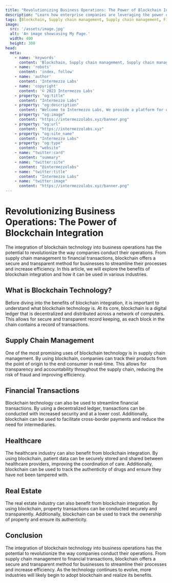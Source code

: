 ```yaml
---
title: "Revolutionizing Business Operations: The Power of Blockchain Integration"
description: "Learn how enterprise companies are leveraging the power of blockchain technology to streamline operations and drive efficiency. Discover the benefits and potential challenges of integrating blockchain into your business. Click now to find out more."
tags: [Blockchain, Supply chain management, Supply chain management, Financial transactions, Healthcare industry, Real estate industry, Decentralized ledger, Cross-border payments, Patient data management, Property transactions, Secure and transparent record keeping]
image:
  src: '/assets/image.jpg'
  alt: 'An image showcasing My Page.'
  width: 400
  height: 300
head:
  meta:
    - name: 'keywords'
      content: 'Blockchain, Supply chain management, Supply chain management, Financial transactions, Healthcare industry, Real estate industry, Decentralized ledger, Cross-border payments, Patient data management, Property transactions, Secure and transparent record keeping'
    - name: 'robots'
      content: 'index, follow'
    - name: 'author'
      content: 'Intermezzo Labs'
    - name: 'copyright'
      content: '© 2023 Intermezzo Labs'
    - property: "og:title"
      content: "Intermezzo Labs"
    - property: "og:description"
      content: "Welcome to Intermezzo Labs, We provide a platform for users to create, manage and trade digital assets. These platforms can be used for a variety of purposes, such as gaming, collectibles, and e-commerce. Intermezzo Labs is for anyone who wants to leverage blockchain technology."
    - property: "og:image"
      content: "https://intermezzolabs.xyz/banner.png"
    - property: "og:url"
      content: "https://intermezzolabs.xyz"
    - property: "og:site_name"
      content: "Intermezzo Labs"
    - property: "og:type"
      content: "website"
    - name: "twitter:card"
      content: "summary"
    - name: "twitter:site"
      content: "@intermezzolabs"
    - name: "twitter:title"
      content: "Intermezzo Labs"
    - name: "twitter:image"
      content: "https://intermezzolabs.xyz/banner.png"
---
```


# Revolutionizing Business Operations: The Power of Blockchain Integration

The integration of blockchain technology into business operations has the potential to revolutionize the way companies conduct their operations. From supply chain management to financial transactions, blockchain offers a secure and transparent method for businesses to streamline their processes and increase efficiency. In this article, we will explore the benefits of blockchain integration and how it can be used in various industries.

## What is Blockchain Technology?
Before diving into the benefits of blockchain integration, it is important to understand what blockchain technology is. At its core, blockchain is a digital ledger that is decentralized and distributed across a network of computers. This allows for secure and transparent record keeping, as each block in the chain contains a record of transactions.

## Supply Chain Management
One of the most promising uses of blockchain technology is in supply chain management. By using blockchain, companies can track their products from the point of origin to the end consumer in real-time. This allows for transparency and accountability throughout the supply chain, reducing the risk of fraud and improving efficiency.

## Financial Transactions
Blockchain technology can also be used to streamline financial transactions. By using a decentralized ledger, transactions can be conducted with increased security and at a lower cost. Additionally, blockchain can be used to facilitate cross-border payments and reduce the need for intermediaries.

## Healthcare
The healthcare industry can also benefit from blockchain integration. By using blockchain, patient data can be securely stored and shared between healthcare providers, improving the coordination of care. Additionally, blockchain can be used to track the authenticity of drugs and ensure they have not been tampered with.

## Real Estate
The real estate industry can also benefit from blockchain integration. By using blockchain, property transactions can be conducted securely and transparently. Additionally, blockchain can be used to track the ownership of property and ensure its authenticity.

## Conclusion
The integration of blockchain technology into business operations has the potential to revolutionize the way companies conduct their operations. From supply chain management to financial transactions, blockchain offers a secure and transparent method for businesses to streamline their processes and increase efficiency. As the technology continues to evolve, more industries will likely begin to adopt blockchain and realize its benefits.
